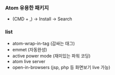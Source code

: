 ### Atom 유용한 패키지
* (CMD + ,) -> Install -> Search

### list
* atom-wrap-in-tag (감싸는 태그)
* emmet (자동완성)
* active power mode (재미있는 파워 코딩)
* atom live server 
* open-in-browsers (jsp, php 등 화면보기 live 가능)

